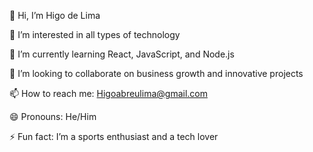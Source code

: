 👋 Hi, I’m Higo de Lima

👀 I’m interested in all types of technology

🌱 I’m currently learning React, JavaScript, and Node.js

💞️ I’m looking to collaborate on business growth and innovative projects

📫 How to reach me: Higoabreulima@gmail.com

😄 Pronouns: He/Him

⚡ Fun fact: I’m a sports enthusiast and a tech lover

<!---
Higohg22/Higohg22 is a ✨ special ✨ repository because its `README.md` (this file) appears on your GitHub profile.
You can click the Preview link to take a look at your changes.
--->
